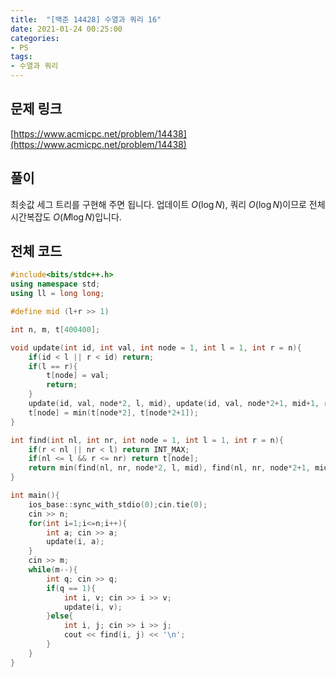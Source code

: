 ```yaml
---
title:  "[백준 14428] 수열과 쿼리 16"
date: 2021-01-24 00:25:00
categories: 
- PS
tags:
- 수열과 쿼리
---
```


## 문제 링크
[https://www.acmicpc.net/problem/14438](https://www.acmicpc.net/problem/14438)

## 풀이

최솟값 세그 트리를 구현해 주면 됩니다. 업데이트 $O(\log N)$, 쿼리 $O(\log N)$이므로 전체 시간복잡도 $O(M \log N)$입니다.



## 전체 코드

```cpp
#include<bits/stdc++.h>
using namespace std;
using ll = long long;

#define mid (l+r >> 1)

int n, m, t[400400];

void update(int id, int val, int node = 1, int l = 1, int r = n){
    if(id < l || r < id) return;
    if(l == r){
        t[node] = val;
        return;
    }
    update(id, val, node*2, l, mid), update(id, val, node*2+1, mid+1, r);
    t[node] = min(t[node*2], t[node*2+1]);
}

int find(int nl, int nr, int node = 1, int l = 1, int r = n){
    if(r < nl || nr < l) return INT_MAX;
    if(nl <= l && r <= nr) return t[node];
    return min(find(nl, nr, node*2, l, mid), find(nl, nr, node*2+1, mid+1, r));
}

int main(){
    ios_base::sync_with_stdio(0);cin.tie(0);
    cin >> n;
    for(int i=1;i<=n;i++){
        int a; cin >> a;
        update(i, a);
    }
    cin >> m;
    while(m--){
        int q; cin >> q;
        if(q == 1){
            int i, v; cin >> i >> v;
            update(i, v);
        }else{
            int i, j; cin >> i >> j;
            cout << find(i, j) << '\n';
        }
    }
}
```